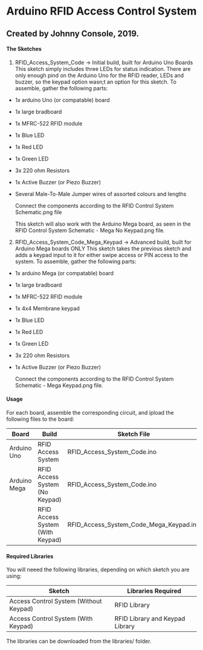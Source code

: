 # Arduino RFID Access Control System
## Created by Johnny Console, 2019.

#### The Sketches
1) RFID_Access_System_Code -> Initial build, built for Arduino Uno Boards
This sketch simply includes three LEDs for status indication. There are only enough pind on the Arduino Uno for the RFID reader, LEDs and buzzer, so the keypad option wasn;t an option for this sketch. To assemble, gather the following parts:
 * 1x arduino Uno (or compatable) board
 * 1x large bradboard
 * 1x MFRC-522 RFID module
 * 1x Blue LED
 * 1x Red LED
 * 1x Green LED
 * 3x 220 ohm Resistors
 * 1x Active Buzzer (or Piezo Buzzer)
 * Several Male-To-Male Jumper wires of assorted colours and lengths
  
   Connect the components according to the RFID Control System Schematic.png file
   
   This sketch will also work with the Arduino Mega board, as seen in the RFID Control System Schematic - Mega No Keypad.png file.

2) RFID_Access_System_Code_Mega_Keypad -> Advanced build, built for Arduino Mega boards ONLY
This sketch takes the previous sketch and adds a keypad input to it for either swipe access or PIN access to the system. To assemble, gather the following parts:
 * 1x arduino Mega (or compatable) board
 * 1x large bradboard
 * 1x MFRC-522 RFID module
 * 1x 4x4 Membrane keypad
 * 1x Blue LED
 * 1x Red LED
 * 1x Green LED
 * 3x 220 ohm Resistors
 * 1x Active Buzzer (or Piezo Buzzer)

   Connect the components according to the RFID Control System Schematic - Mega Keypad.png file.
#### Usage
For each board, assemble the corresponding circuit, and ipload the following files to the board:

| Board | Build | Sketch File |
| ------- | ------- | ------------- |
Arduino Uno | RFID Access System | RFID_Access_System_Code.ino |
Arduino Mega | RFID Access System (No Keypad) | RFID_Access_System_Code.ino |
|| RFID Access System (With Keypad) | RFID_Access_System_Code_Mega_Keypad.ino |

#### Required Libraries
You will neeed the following libraries, depending on which sketch you are using:

| Sketch | Libraries Required |
---------|---------------------
Access Control System (Without Keypad) | RFID Library |
Access Control System (With Keypad) | RFID Library and Keypad Library |

The libraries can be downloaded from the libraries/ folder.
